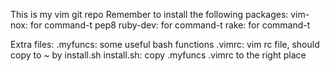This is my vim git repo
Remember to install the following packages:
vim-nox: for command-t
pep8
ruby-dev: for command-t
rake: for command-t

Extra files:
.myfuncs: some useful bash functions
.vimrc: vim rc file, should copy to ~ by install.sh
install.sh: copy .myfuncs .vimrc to the right place
